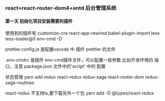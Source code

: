 ### react+react-router-dom4+antd 后台管理系统

#### 第一天 初始化项目安装需要的插件

使用到的插件有 customize-cra react-app-rewired babel-plugin-import less less-loader@5 env-cmd -D

prettier.config.js 是配置vscode 中 插件 prettier 的文件

.env-cmdrc 是插件 env-cmd插件文件，可以配置一些参数 比如开发环境的 端口，注意 package.json 文件中的'script' 中的 配置

状态管理  yarn add redux react-redux redux-saga react-router-dom redux-saga-routines

react-redux 不支持ts,要下载另外一个包 yarn add -D @types/react-redux